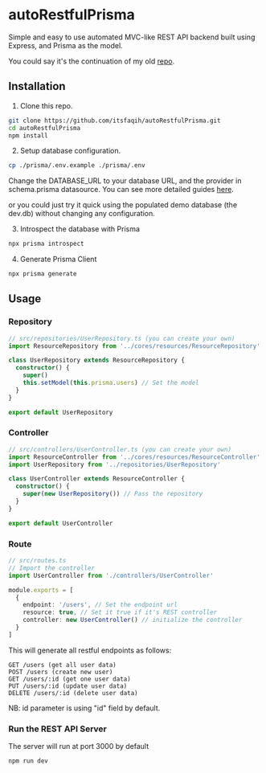 # autoRestfulPrisma
Simple and easy to use automated MVC-like REST API backend built using Express, and Prisma as the model.

You could say it's the continuation of my old [repo](https://github.com/itsfaqih/autoRestful).

## Installation
1. Clone this repo.
```bash
git clone https://github.com/itsfaqih/autoRestfulPrisma.git
cd autoRestfulPrisma
npm install
```
2. Setup database configuration.
```bash
cp ./prisma/.env.example ./prisma/.env
```
Change the DATABASE_URL to your database URL, and the provider in schema.prisma datasource.
You can see more detailed guides [here](https://www.prisma.io/docs/reference/database-connectors/connection-urls).

or you could just try it quick using the populated demo database (the dev.db) without changing any configuration.

3. Introspect the database with Prisma
```bash
npx prisma introspect
```
4. Generate Prisma Client
```bash
npx prisma generate
```

## Usage
### Repository
```typescript
// src/repositories/UserRepository.ts (you can create your own)
import ResourceRepository from '../cores/resources/ResourceRepository' // REST boilerplate repository

class UserRepository extends ResourceRepository {
  constructor() {
    super()
    this.setModel(this.prisma.users) // Set the model
  }
}

export default UserRepository
```
### Controller
```typescript
// src/controllers/UserController.ts (you can create your own)
import ResourceController from '../cores/resources/ResourceController' // REST boilerplate controller
import UserRepository from '../repositories/UserRepository'

class UserController extends ResourceController {
  constructor() {
    super(new UserRepository()) // Pass the repository
  }
}

export default UserController
```
### Route
```typescript
// src/routes.ts
// Import the controller
import UserController from './controllers/UserController'

module.exports = [
  {
    endpoint: '/users', // Set the endpoint url
    resource: true, // Set it true if it's REST controller
    controller: new UserController() // initialize the controller
  }
]
```
This will generate all restful endpoints as follows:
```
GET /users (get all user data)
POST /users (create new user)
GET /users/:id (get one user data)
PUT /users/:id (update user data)
DELETE /users/:id (delete user data)
```
NB: id parameter is using "id" field by default.
### Run the REST API Server
The server will run at port 3000 by default
```bash
npm run dev
```